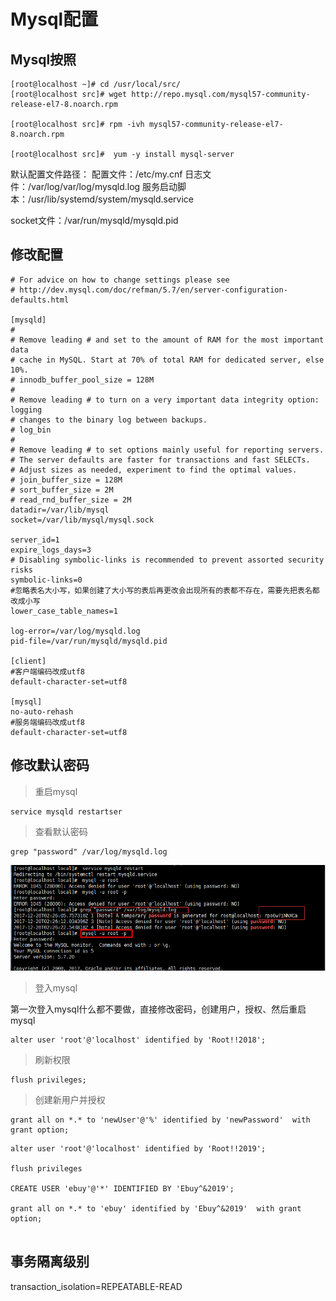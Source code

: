 # Mysql配置

## Mysql按照

```shell
[root@localhost ~]# cd /usr/local/src/
[root@localhost src]# wget http://repo.mysql.com/mysql57-community-release-el7-8.noarch.rpm 

[root@localhost src]# rpm -ivh mysql57-community-release-el7-8.noarch.rpm 

[root@localhost src]#  yum -y install mysql-server 

```

默认配置文件路径： 
配置文件：/etc/my.cnf 
日志文件：/var/log/var/log/mysqld.log 
服务启动脚本：/usr/lib/systemd/system/mysqld.service 

socket文件：/var/run/mysqld/mysqld.pid



## 修改配置

```properties
# For advice on how to change settings please see
# http://dev.mysql.com/doc/refman/5.7/en/server-configuration-defaults.html

[mysqld]
#
# Remove leading # and set to the amount of RAM for the most important data
# cache in MySQL. Start at 70% of total RAM for dedicated server, else 10%.
# innodb_buffer_pool_size = 128M
#
# Remove leading # to turn on a very important data integrity option: logging
# changes to the binary log between backups.
# log_bin
#
# Remove leading # to set options mainly useful for reporting servers.
# The server defaults are faster for transactions and fast SELECTs.
# Adjust sizes as needed, experiment to find the optimal values.
# join_buffer_size = 128M
# sort_buffer_size = 2M
# read_rnd_buffer_size = 2M
datadir=/var/lib/mysql
socket=/var/lib/mysql/mysql.sock

server_id=1
expire_logs_days=3
# Disabling symbolic-links is recommended to prevent assorted security risks
symbolic-links=0
#忽略表名大小写，如果创建了大小写的表后再更改会出现所有的表都不存在，需要先把表名都改成小写
lower_case_table_names=1

log-error=/var/log/mysqld.log
pid-file=/var/run/mysqld/mysqld.pid

[client]
#客户端编码改成utf8
default-character-set=utf8

[mysql]
no-auto-rehash
#服务端编码改成utf8
default-character-set=utf8

```

## 修改默认密码

> 重启mysql

```shell
service mysqld restartser
```

> 查看默认密码

```shell
grep "password" /var/log/mysqld.log 
```

![mysql默认密码](./images/mysql_password.png)

> 登入mysql

第一次登入mysql什么都不要做，直接修改密码，创建用户，授权、然后重启mysql

```shell
alter user 'root'@'localhost' identified by 'Root!!2018';  
```

> 刷新权限

```shell
flush privileges;
```

> 创建新用户并授权

```shell
grant all on *.* to 'newUser'@'%' identified by 'newPassword'  with grant option;
```





```shell
alter user 'root'@'localhost' identified by 'Root!!2019';  

flush privileges 

CREATE USER 'ebuy'@'*' IDENTIFIED BY 'Ebuy^&2019';

grant all on *.* to 'ebuy' identified by 'Ebuy^&2019'  with grant option;


```



## 事务隔离级别

transaction_isolation=REPEATABLE-READ

